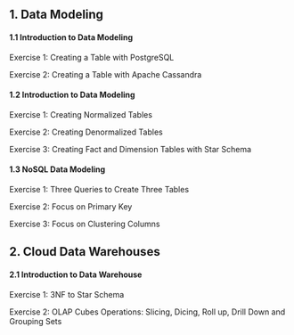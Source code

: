 ## 1. Data Modeling

#### 1.1 Introduction to Data Modeling

Exercise 1: Creating a Table with PostgreSQL

Exercise 2: Creating a Table with Apache Cassandra

#### 1.2 Introduction to Data Modeling

Exercise 1: Creating Normalized Tables

Exercise 2: Creating Denormalized Tables

Exercise 3: Creating Fact and Dimension Tables with Star Schema

#### 1.3 NoSQL Data Modeling

Exercise 1: Three Queries to Create Three Tables

Exercise 2: Focus on Primary Key

Exercise 3: Focus on Clustering Columns



## 2. Cloud Data Warehouses

#### 2.1 Introduction to Data Warehouse

Exercise 1: 3NF to Star Schema

Exercise 2: OLAP Cubes Operations: Slicing, Dicing, Roll up, Drill Down and Grouping Sets


